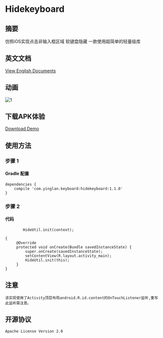 # Hidekeyboard
## 摘要 
仿照iOS实现点击非输入框区域 软键盘隐藏 一款使用超简单的轻量级库

## 英文文档
[View English Documents](https://github.com/yingLanNull/HideKeyboard)

## 动画
![1](https://github.com/yingLanNull/HideKeyboard/blob/master/show/show.gif)

## 下载APK体验
[Download Demo](https://github.com/yingLanNull/HideKeyboard/blob/master/show/demo-debug.apk)

## 使用方法
### 步骤 1
#### Gradle 配置
```
dependencies {
    compile 'com.yinglan.keyboard:hidekeyboard:1.1.0'
}
```

### 步骤 2

#### 代码

```
		HideUtil.init(context);
```

```
{
	 @Override
     protected void onCreate(Bundle savedInstanceState) {
         super.onCreate(savedInstanceState);
         setContentView(R.layout.activity_main);
         HideUtil.init(this);
     }
}

```
## 注意

```
该实现使用了Activity顶层布局android.R.id.content的OnTouchListener监听,重写此监听需注意。
```

## 开源协议

    Apache License Version 2.0

